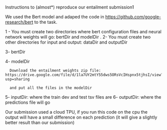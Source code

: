 Instructions to (almost*) reproduce our entailment submission1

We used the Bert model and adaped the code in https://github.com/google-research/bert to the task.

1 - You must create two directories where bert configuration files and neural network weights will go: bertDir and modelDir . 2- You must create two other directories for input and output: dataDir and outputDir

3- bertDir

4-  modelDir

      Download the entailment weights zip file: https://drive.google.com/file/d/1la7UY2mtY55dws5ORsVcIHspnx5tjhsI/view?usp=sharing 
      
      and put all the files in the modelDir
 5- inputDir: where the train dev and test tsv files are
 6- outputDir: where the predictions file  will go 

Our submission used a cloud TPU, if you run this code on the cpu the output will have a small difference on each prediction (it will give a slightly better result than our submission)
